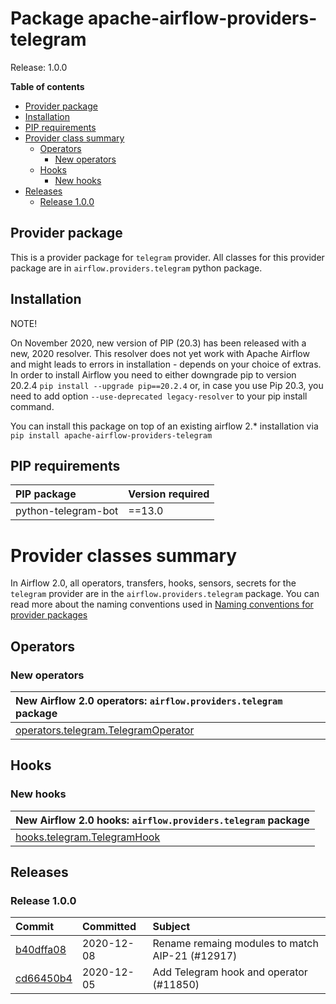 <!--
 Licensed to the Apache Software Foundation (ASF) under one
 or more contributor license agreements.  See the NOTICE file
 distributed with this work for additional information
 regarding copyright ownership.  The ASF licenses this file
 to you under the Apache License, Version 2.0 (the
 "License"); you may not use this file except in compliance
 with the License.  You may obtain a copy of the License at

   http://www.apache.org/licenses/LICENSE-2.0

 Unless required by applicable law or agreed to in writing,
 software distributed under the License is distributed on an
 "AS IS" BASIS, WITHOUT WARRANTIES OR CONDITIONS OF ANY
 KIND, either express or implied.  See the License for the
 specific language governing permissions and limitations
 under the License.
 -->


# Package apache-airflow-providers-telegram

Release: 1.0.0

**Table of contents**

- [Provider package](#provider-package)
- [Installation](#installation)
- [PIP requirements](#pip-requirements)
- [Provider class summary](#provider-classes-summary)
    - [Operators](#operators)
        - [New operators](#new-operators)
    - [Hooks](#hooks)
        - [New hooks](#new-hooks)
- [Releases](#releases)
    - [Release 1.0.0](#release-100)

## Provider package

This is a provider package for `telegram` provider. All classes for this provider package
are in `airflow.providers.telegram` python package.



## Installation

NOTE!

On November 2020, new version of PIP (20.3) has been released with a new, 2020 resolver. This resolver
does not yet work with Apache Airflow and might leads to errors in installation - depends on your choice
of extras. In order to install Airflow you need to either downgrade pip to version 20.2.4
`pip install --upgrade pip==20.2.4` or, in case you use Pip 20.3, you need to add option
`--use-deprecated legacy-resolver` to your pip install command.

You can install this package on top of an existing airflow 2.* installation via
`pip install apache-airflow-providers-telegram`

## PIP requirements

| PIP package         | Version required   |
|:--------------------|:-------------------|
| python-telegram-bot | ==13.0             |

# Provider classes summary

In Airflow 2.0, all operators, transfers, hooks, sensors, secrets for the `telegram` provider
are in the `airflow.providers.telegram` package. You can read more about the naming conventions used
in [Naming conventions for provider packages](https://github.com/apache/airflow/blob/master/CONTRIBUTING.rst#naming-conventions-for-provider-packages)


## Operators


### New operators

| New Airflow 2.0 operators: `airflow.providers.telegram` package                                                                       |
|:--------------------------------------------------------------------------------------------------------------------------------------|
| [operators.telegram.TelegramOperator](https://github.com/apache/airflow/blob/master/airflow/providers/telegram/operators/telegram.py) |



## Hooks


### New hooks

| New Airflow 2.0 hooks: `airflow.providers.telegram` package                                                               |
|:--------------------------------------------------------------------------------------------------------------------------|
| [hooks.telegram.TelegramHook](https://github.com/apache/airflow/blob/master/airflow/providers/telegram/hooks/telegram.py) |




## Releases

### Release 1.0.0

| Commit                                                                                         | Committed   | Subject                                         |
|:-----------------------------------------------------------------------------------------------|:------------|:------------------------------------------------|
| [b40dffa08](https://github.com/apache/airflow/commit/b40dffa08547b610162f8cacfa75847f3c4ca364) | 2020-12-08  | Rename remaing modules to match AIP-21 (#12917) |
| [cd66450b4](https://github.com/apache/airflow/commit/cd66450b4ee2a219ddc847970255e420ed679700) | 2020-12-05  | Add Telegram hook and operator (#11850)         |

